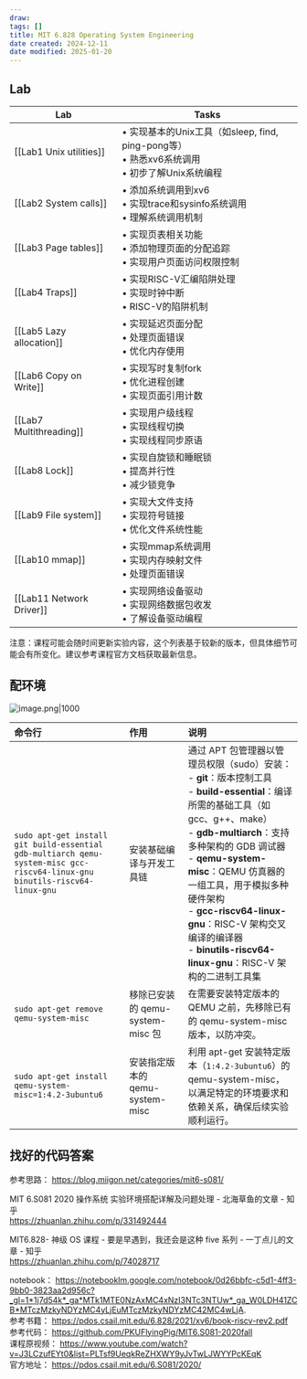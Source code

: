 ```yaml
---
draw:
tags: []
title: MIT 6.828 Operating System Engineering
date created: 2024-12-11
date modified: 2025-01-20
---
```


## Lab

| Lab                      | Tasks                                                                    |
| ------------------------ | ------------------------------------------------------------------------ |
| [[Lab1 Unix utilities]]  | • 实现基本的Unix工具（如sleep, find, ping-pong等）<br>• 熟悉xv6系统调用<br>• 初步了解Unix系统编程 |
| [[Lab2 System calls]]    | • 添加系统调用到xv6<br>• 实现trace和sysinfo系统调用<br>• 理解系统调用机制                      |
| [[Lab3 Page tables]]     | • 实现页表相关功能<br>• 添加物理页面的分配追踪<br>• 实现用户页面访问权限控制                            |
| [[Lab4 Traps]]           | • 实现RISC-V汇编陷阱处理<br>• 实现时钟中断<br>• RISC-V的陷阱机制                            |
| [[Lab5 Lazy allocation]] | • 实现延迟页面分配<br>• 处理页面错误<br>• 优化内存使用                                       |
| [[Lab6 Copy on Write]]   | • 实现写时复制fork<br>• 优化进程创建<br>• 实现页面引用计数                                   |
| [[Lab7 Multithreading]]  | • 实现用户级线程<br>• 实现线程切换<br>• 实现线程同步原语                                      |
| [[Lab8 Lock]]            | • 实现自旋锁和睡眠锁<br>• 提高并行性<br>• 减少锁竞争                                        |
| [[Lab9 File system]]     | • 实现大文件支持<br>• 实现符号链接<br>• 优化文件系统性能                                      |
| [[Lab10 mmap]]           | • 实现mmap系统调用<br>• 实现内存映射文件<br>• 处理页面错误                                   |
| [[Lab11 Network Driver]] | • 实现网络设备驱动<br>• 实现网络数据包收发<br>• 了解设备驱动编程                                  |

注意：课程可能会随时间更新实验内容，这个列表基于较新的版本，但具体细节可能会有所变化。建议参考课程官方文档获取最新信息。

## 配环境

![image.png|1000](https://imagehosting4picgo.oss-cn-beijing.aliyuncs.com/imagehosting/fix-dir%2Fpicgo%2Fpicgo-clipboard-images%2F2024%2F12%2F11%2F20-16-18-49f660603551ec40cb3d2de84564db4c-202412112016393-088440.png)

| 命令行                                                                                                                        | 作用                        | 说明                                                                                                                                                                                                                                                                                                |
|:------------------------------------------------------------------------------------------------------------------------- |:------------------------ |:------------------------------------------------------------------------------------------------------------------------------------------------------------------------------------------------------------------------------------------------------------------------------------------------ |
| `sudo apt-get install git build-essential gdb-multiarch qemu-system-misc gcc-riscv64-linux-gnu binutils-riscv64-linux-gnu` | 安装基础编译与开发工具链              | 通过 APT 包管理器以管理员权限（sudo）安装：<br>- **git**：版本控制工具<br>- **build-essential**：编译所需的基础工具（如 gcc、g++、make）<br>- **gdb-multiarch**：支持多种架构的 GDB 调试器<br>- **qemu-system-misc**：QEMU 仿真器的一组工具，用于模拟多种硬件架构<br>- **gcc-riscv64-linux-gnu**：RISC-V 架构交叉编译的编译器<br>- **binutils-riscv64-linux-gnu**：RISC-V 架构的二进制工具集 |
| `sudo apt-get remove qemu-system-misc`                                                                                     | 移除已安装的 qemu-system-misc 包 | 在需要安装特定版本的 QEMU 之前，先移除已有的 qemu-system-misc 版本，以防冲突。|
| `sudo apt-get install qemu-system-misc=1:4.2-3ubuntu6`                                                                     | 安装指定版本的 qemu-system-misc  | 利用 apt-get 安装特定版本（`1:4.2-3ubuntu6`）的 qemu-system-misc，以满足特定的环境要求和依赖关系，确保后续实验顺利运行。|

## 找好的代码答案

参考思路：
https://blog.miigon.net/categories/mit6-s081/

MIT 6.S081 2020 操作系统 实验环境搭配详解及问题处理 - 北海草鱼的文章 - 知乎  
https://zhuanlan.zhihu.com/p/331492444

MIT6.828- 神级 OS 课程 - 要是早遇到，我还会是这种 five 系列 - 一丁点儿的文章 - 知乎  
https://zhuanlan.zhihu.com/p/74028717

notebook：
https://notebooklm.google.com/notebook/0d26bbfc-c5d1-4ff3-9bb0-3823aa2d956c?_gl=1*1j7d54k*_ga*MTk1MTE0NzAxMC4xNzI3NTc3NTUw*_ga_W0LDH41ZCB*MTczMzkyNDYzMC4yLjEuMTczMzkyNDYzMC42MC4wLjA.  
参考书籍：
https://pdos.csail.mit.edu/6.828/2021/xv6/book-riscv-rev2.pdf  
参考代码：
https://github.com/PKUFlyingPig/MIT6.S081-2020fall  
课程原视频：
https://www.youtube.com/watch?v=J3LCzufEYt0&list=PLTsf9UeqkReZHXWY9yJvTwLJWYYPcKEqK  
官方地址：
https://pdos.csail.mit.edu/6.S081/2020/
